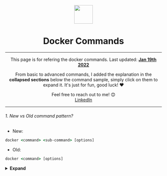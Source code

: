 <div align="center">
  <img height="60" src="https://img.icons8.com/fluency/48/000000/docker.png">
  <h1>Docker Commands</h1>

---

<span>This page is for refering the docker commands. Last updated: <a href=#20200612><b>Jan 19th 2022</b></a>

From basic to advanced commands, I added the explanation in the **collapsed sections** below the command sample, simply click on them to expand it. It's just for fun, good luck! :heart:</span>

Feel free to reach out to me! 😊 <br /><a href="https://in.linkedin.com/in/rateeshkoganti">LinkedIn</a>
</div>

---

###### 1. New vs Old command pattern?

- New:
```bat
docker <command> <sub-command> [options]
```

- Old:
```bat
docker <command> [options]
```

<details><summary><b>Expand</b></summary>
<p>

#### Explanation: 
  As there were lot of use cases in `docker`, due to which the docker developers decided to group the commands into managerial category which would help the command to be a self-explanatory.
> _NOTE:_ The old command format still works.
</p>

</details>
